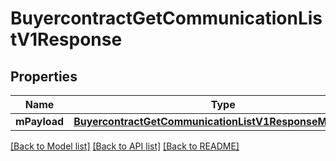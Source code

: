 # BuyercontractGetCommunicationListV1Response

## Properties
Name | Type | Description | Notes
------------ | ------------- | ------------- | -------------
**mPayload** | [**BuyercontractGetCommunicationListV1ResponseMPayload***](BuyercontractGetCommunicationListV1ResponseMPayload.md) |  | 

[[Back to Model list]](../README.md#documentation-for-models) [[Back to API list]](../README.md#documentation-for-api-endpoints) [[Back to README]](../README.md)


